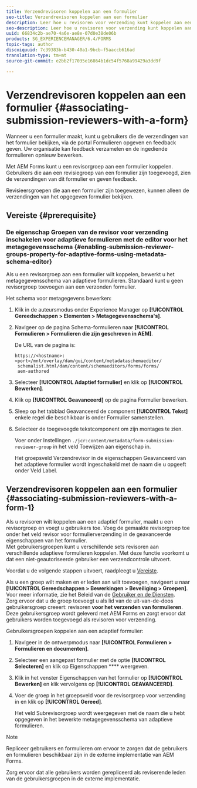 ```yaml
---
title: Verzendrevisoren koppelen aan een formulier
seo-title: Verzendrevisoren koppelen aan een formulier
description: Leer hoe u revisoren voor verzending kunt koppelen aan een formulier in AEM Forms. Gekoppelde revisoren reviseren een formulier dat via de portal Formulieren is verzonden.
seo-description: Leer hoe u revisoren voor verzending kunt koppelen aan een formulier in AEM Forms. Gekoppelde revisoren reviseren een formulier dat via de portal Formulieren is verzonden.
uuid: 66834c2b-ae70-4a6e-ae8e-07d0e38de06b
products: SG_EXPERIENCEMANAGER/6.4/FORMS
topic-tags: author
discoiquuid: 7c39383b-b430-40a1-9bcb-f5aaccb616ad
translation-type: tm+mt
source-git-commit: e2bb2f17035e16864b1dc54f5768a99429a3dd9f

---
```



# Verzendrevisoren koppelen aan een formulier {#associating-submission-reviewers-with-a-form}

Wanneer u een formulier maakt, kunt u gebruikers die de verzendingen van het formulier bekijken, via de portal Formulieren opgeven en feedback geven. Uw organisatie kan feedback verzamelen en de ingediende formulieren opnieuw bewerken.

Met AEM Forms kunt u een revisorgroep aan een formulier koppelen. Gebruikers die aan een revisiegroep van een formulier zijn toegevoegd, zien de verzendingen van dit formulier en geven feedback.

Revisieersgroepen die aan een formulier zijn toegewezen, kunnen alleen de verzendingen van het opgegeven formulier bekijken.

## Vereiste {#prerequisite}

### De eigenschap Groepen van de revisor voor verzending inschakelen voor adaptieve formulieren met de editor voor het metagegevensschema {#enabling-submission-reviewer-groups-property-for-adaptive-forms-using-metadata-schema-editor}

Als u een revisorgroep aan een formulier wilt koppelen, bewerkt u het metagegevensschema van adaptieve formulieren. Standaard kunt u geen revisorgroep toevoegen aan een verzonden formulier.

Het schema voor metagegevens bewerken:

1. Klik in de auteursmodus onder Experience Manager op **[!UICONTROL Gereedschappen > Elementen > Metagegevensschema&#39;s]**.
1. Navigeer op de pagina Schema-formulieren naar **[!UICONTROL Formulieren > Formulieren die zijn geschreven in AEM]**.

   De URL van de pagina is:

   ```
   https://<hostname>:<port>/mnt/overlay/dam/gui/content/metadataschemaeditor/
    schemalist.html/dam/content/schemaeditors/forms/forms/
    aem-authored
   ```

1. Selecteer **[!UICONTROL Adaptief formulier]** en klik op **[!UICONTROL Bewerken]**.
1. Klik op **[!UICONTROL Geavanceerd]** op de pagina Formulier bewerken.
1. Sleep op het tabblad Geavanceerd de component **[!UICONTROL Tekst]** enkele regel die beschikbaar is onder Formulier samenstellen.
1. Selecteer de toegevoegde tekstcomponent om zijn montages te zien.

   Voer onder Instellingen `./jcr:content/metadata/form-submission-reviewer-group` in het veld Toewijzen aan eigenschap in.

   Het groepsveld Verzendrevisor in de eigenschappen Geavanceerd van het adaptieve formulier wordt ingeschakeld met de naam die u opgeeft onder Veld Label.

## Verzendrevisoren koppelen aan een formulier {#associating-submission-reviewers-with-a-form-1}

Als u revisoren wilt koppelen aan een adaptief formulier, maakt u een revisorgroep en voegt u gebruikers toe. Voeg de gemaakte revisorgroep toe onder het veld revisor voor formulierverzending in de geavanceerde eigenschappen van het formulier.\
Met gebruikersgroepen kunt u verschillende sets revisoren aan verschillende adaptieve formulieren koppelen. Met deze functie voorkomt u dat een niet-geautoriseerde gebruiker een verzendcontrole uitvoert.

Voordat u de volgende stappen uitvoert, raadpleegt u [Vereiste](/help/forms/using/adding-reviewers-form.md#prerequisite).

Als u een groep wilt maken en er leden aan wilt toevoegen, navigeert u naar **[!UICONTROL Gereedschappen > Bewerkingen > Beveiliging > Groepen]**.\
Voor meer informatie, zie het Beleid van de [Gebruiker en de Diensten](/help/sites-administering/security.md).\
Zorg ervoor dat u de groep toevoegt u als lid van de uit-van-de-doos gebruikersgroep creeert: revisoren **voor het verzenden van formulieren**. Deze gebruikersgroep wordt geleverd met AEM Forms en zorgt ervoor dat gebruikers worden toegevoegd als revisoren voor verzending.

Gebruikersgroepen koppelen aan een adaptief formulier:

1. Navigeer in de ontwerpmodus naar **[!UICONTROL Formulieren > Formulieren en documenten]**.
1. Selecteer een aangepast formulier met de optie **[!UICONTROL Selecteren]** en klik op Eigenschappen **** weergeven.
1. Klik in het venster Eigenschappen van het formulier op **[!UICONTROL Bewerken]** en klik vervolgens op **[!UICONTROL GEAVANCEERD]**.
1. Voer de groep in het groepsveld voor de revisorgroep voor verzending in en klik op **[!UICONTROL Gereed]**.

   Het veld Subrevisorgroep wordt weergegeven met de naam die u hebt opgegeven in het bewerkte metagegevensschema van adaptieve formulieren.

>[!NOTE]
>
>Repliceer gebruikers en formulieren om ervoor te zorgen dat de gebruikers en formulieren beschikbaar zijn in de externe implementatie van AEM Forms.
>
>Zorg ervoor dat alle gebruikers worden gerepliceerd als reviserende leden van de gebruikersgroepen in de externe implementatie.

